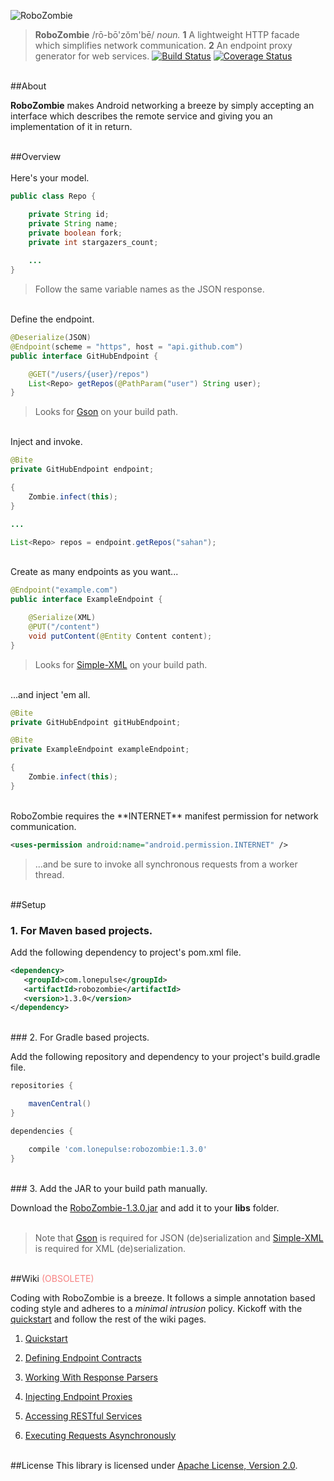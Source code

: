 ![RoboZombie](https://raw.github.com/sahan/RoboZombie/master/logo.png)

> **RoboZombie** /rō-bō'zŏm'bē/ <em>noun.</em> **1** A lightweight HTTP facade 
which simplifies network communication. **2** An endpoint proxy generator for web services. 
[![Build Status](https://travis-ci.org/sahan/RoboZombie.png?branch=master)](https://travis-ci.org/sahan/RoboZombie) 
[![Coverage Status](https://coveralls.io/repos/sahan/RoboZombie/badge.png?branch=master)](https://coveralls.io/r/sahan/RoboZombie?branch=master)

<br>
##About

**RoboZombie** makes Android networking a breeze by simply accepting an interface which describes the remote 
service and giving you an implementation of it in return.   
<br>

##Overview   
<br>
Here's your model.   

```java
public class Repo {

    private String id;
    private String name;
    private boolean fork;
    private int stargazers_count;
    
    ...
}
```   
> Follow the same variable names as the JSON response.   

<br>
Define the endpoint.   

```java
@Deserialize(JSON)
@Endpoint(scheme = "https", host = "api.github.com")
public interface GitHubEndpoint {

    @GET("/users/{user}/repos")
    List<Repo> getRepos(@PathParam("user") String user);
}
```   
> Looks for [Gson](http://code.google.com/p/google-gson) on your build path.   

<br>
Inject and invoke.   

```java
@Bite
private GitHubEndpoint endpoint;   

{
    Zombie.infect(this);
}

...

List<Repo> repos = endpoint.getRepos("sahan");
```
<br>
Create as many endpoints as you want...   

```java
@Endpoint("example.com")
public interface ExampleEndpoint {

    @Serialize(XML)	
    @PUT("/content")
    void putContent(@Entity Content content);
}
```   
> Looks for [Simple-XML](http://simple.sourceforge.net) on your build path.

<br>
...and inject 'em all.   

```java
@Bite
private GitHubEndpoint gitHubEndpoint;

@Bite
private ExampleEndpoint exampleEndpoint;

{
    Zombie.infect(this);
}
```
<br>
RoboZombie requires the **INTERNET** manifest permission for network communication.   
 
```xml
<uses-permission android:name="android.permission.INTERNET" />
```
> ...and be sure to invoke all synchronous requests from a worker thread.

<br>
##Setup

### 1. For Maven based projects.   

Add the following dependency to project's pom.xml file.

```xml
<dependency>
   <groupId>com.lonepulse</groupId>
   <artifactId>robozombie</artifactId>
   <version>1.3.0</version>
</dependency>
```   

<br>   
### 2. For Gradle based projects.   

Add the following repository and dependency to your project's build.gradle file.

```groovy
repositories {

    mavenCentral()
}

dependencies {

    compile 'com.lonepulse:robozombie:1.3.0'
}
```   

<br>   
### 3. Add the JAR to your build path manually.   

Download the [RoboZombie-1.3.0.jar](http://repo1.maven.org/maven2/com/lonepulse/robozombie/1.3.0/robozombie-1.3.0.jar) 
and add it to your **libs** folder.   
<br>

> Note that [Gson](http://search.maven.org/remotecontent?filepath=com/google/code/gson/gson/2.2.4/gson-2.2.4.jar) 
is required for JSON (de)serialization and [Simple-XML](http://search.maven.org/remotecontent?filepath=org/simpleframework/simple-xml/2.7.1/simple-xml-2.7.1.jar) 
is required for XML (de)serialization.   

<br>
##Wiki <font color = "#F78181">(OBSOLETE)</font>

Coding with RoboZombie is a breeze. It follows a simple annotation based coding style and adheres to a *minimal intrusion* policy. 
Kickoff with the [quickstart](https://github.com/sahan/RoboZombie/wiki/Quickstart) and follow the rest of the wiki pages. 

1. [Quickstart](https://github.com/sahan/RoboZombie/wiki/Quickstart)

2. [Defining Endpoint Contracts](https://github.com/sahan/RoboZombie/wiki/Defining-Endpoint-Contracts)

3. [Working With Response Parsers](https://github.com/sahan/RoboZombie/wiki/Working-With-Response-Parsers)

4. [Injecting Endpoint Proxies](https://github.com/sahan/RoboZombie/wiki/Injecting-Endpoint-Proxies)

5. [Accessing RESTful Services](https://github.com/sahan/RoboZombie/wiki/Accessing-RESTful-Services)   

6. [Executing Requests Asynchronously](https://github.com/sahan/RoboZombie/wiki/Executing-Requests-Asynchronously)
<br><br>   

##License
This library is licensed under [Apache License, Version 2.0](http://www.apache.org/licenses/LICENSE-2.0.html).

